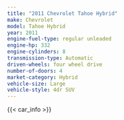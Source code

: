 ```yaml
---
title: "2011 Chevrolet Tahoe Hybrid"
make: Chevrolet
model: Tahoe Hybrid
year: 2011
engine-fuel-type: regular unleaded
engine-hp: 332
engine-cylinders: 8
transmission-type: Automatic
driven-wheels: four wheel drive
number-of-doors: 4
market-category: Hybrid
vehicle-size: Large
vehicle-style: 4dr SUV
---
```


{{< car_info >}}

